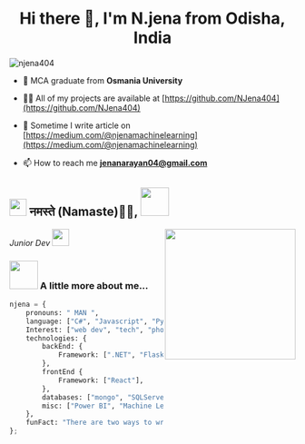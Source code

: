 <h1 align="center">Hi there 👋, I'm N.jena from Odisha, India </h1>


<p align="left"> <img src="https://komarev.com/ghpvc/?username=njena404&label=Profile%20views&color=0e75b6&style=flat" alt="njena404" /> </p>



- 🌱 MCA graduate from **Osmania University**

- 👨‍💻 All of my projects are available at [https://github.com/NJena404](https://github.com/NJena404)

- 📝 Sometime I  write article on [https://medium.com/@njenamachinelearning](https://medium.com/@njenamachinelearning)

- 📫 How to reach me **jenanarayan04@gmail.com**

<h2><img src="https://emojis.slackmojis.com/emojis/images/1531849430/4246/blob-sunglasses.gif?1531849430" width="30"/> नमस्ते (Namaste)🙏🏻,  <img src="https://media.giphy.com/media/12oufCB0MyZ1Go/giphy.gif" width="50"></h2>
<img align='right' src="https://media.giphy.com/media/M9gbBd9nbDrOTu1Mqx/giphy.gif" width="230">
<p><em>Junior Dev 
</a><img src="https://media.giphy.com/media/WUlplcMpOCEmTGBtBW/giphy.gif" width="30"> 
</em></p>




### <img src="https://media.giphy.com/media/VgCDAzcKvsR6OM0uWg/giphy.gif" width="50"> A little more about me...  

```Python
njena = {
    pronouns: " MAN ",
    language: ["C#", "Javascript", "Python"],
    Interest: ["web dev", "tech", "photography"],
    technologies: {
        backEnd: {
            Framework: [".NET", "Flask", "Django"],
        },
        frontEnd {
            Framework: ["React"],
        },
        databases: ["mongo", "SQLServer", "sqlite"],
        misc: ["Power BI", "Machine Learning", "GEN AI", ]
    },
    funFact: "There are two ways to write error-free programs; only the third one works"
};
```

